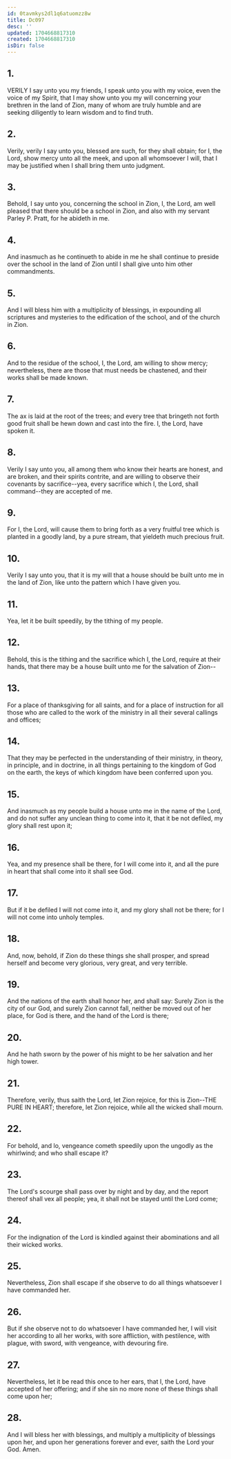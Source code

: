 ```yaml
---
id: 0tavmkys2dl1q6atuomzz8w
title: Dc097
desc: ''
updated: 1704668817310
created: 1704668817310
isDir: false
---
```

## 1.
VERILY I say unto you my friends, I speak unto you with my voice, even the voice of my Spirit, that I may show unto you my will concerning your brethren in the land of Zion, many of whom are truly humble and are seeking diligently to learn wisdom and to find truth.
## 2.
Verily, verily I say unto you, blessed are such, for they shall obtain; for I, the Lord, show mercy unto all the meek, and upon all whomsoever I will, that I may be justified when I shall bring them unto judgment.
## 3.
Behold, I say unto you, concerning the school in Zion, I, the Lord, am well pleased that there should be a school in Zion, and also with my servant Parley P. Pratt, for he abideth in me.
## 4.
And inasmuch as he continueth to abide in me he shall continue to preside over the school in the land of Zion until I shall give unto him other commandments.
## 5.
And I will bless him with a multiplicity of blessings, in expounding all scriptures and mysteries to the edification of the school, and of the church in Zion.
## 6.
And to the residue of the school, I, the Lord, am willing to show mercy; nevertheless, there are those that must needs be chastened, and their works shall be made known.
## 7.
The ax is laid at the root of the trees; and every tree that bringeth not forth good fruit shall be hewn down and cast into the fire. I, the Lord, have spoken it.
## 8.
Verily I say unto you, all among them who know their hearts are honest, and are broken, and their spirits contrite, and are willing to observe their covenants by sacrifice--yea, every sacrifice which I, the Lord, shall command--they are accepted of me.
## 9.
For I, the Lord, will cause them to bring forth as a very fruitful tree which is planted in a goodly land, by a pure stream, that yieldeth much precious fruit.
## 10.
Verily I say unto you, that it is my will that a house should be built unto me in the land of Zion, like unto the pattern which I have given you.
## 11.
Yea, let it be built speedily, by the tithing of my people.
## 12.
Behold, this is the tithing and the sacrifice which I, the Lord, require at their hands, that there may be a house built unto me for the salvation of Zion--
## 13.
For a place of thanksgiving for all saints, and for a place of instruction for all those who are called to the work of the ministry in all their several callings and offices;
## 14.
That they may be perfected in the understanding of their ministry, in theory, in principle, and in doctrine, in all things pertaining to the kingdom of God on the earth, the keys of which kingdom have been conferred upon you.
## 15.
And inasmuch as my people build a house unto me in the name of the Lord, and do not suffer any unclean thing to come into it, that it be not defiled, my glory shall rest upon it;
## 16.
Yea, and my presence shall be there, for I will come into it, and all the pure in heart that shall come into it shall see God.
## 17.
But if it be defiled I will not come into it, and my glory shall not be there; for I will not come into unholy temples.
## 18.
And, now, behold, if Zion do these things she shall prosper, and spread herself and become very glorious, very great, and very terrible.
## 19.
And the nations of the earth shall honor her, and shall say: Surely Zion is the city of our God, and surely Zion cannot fall, neither be moved out of her place, for God is there, and the hand of the Lord is there;
## 20.
And he hath sworn by the power of his might to be her salvation and her high tower.
## 21.
Therefore, verily, thus saith the Lord, let Zion rejoice, for this is Zion--THE PURE IN HEART; therefore, let Zion rejoice, while all the wicked shall mourn.
## 22.
For behold, and lo, vengeance cometh speedily upon the ungodly as the whirlwind; and who shall escape it?
## 23.
The Lord's scourge shall pass over by night and by day, and the report thereof shall vex all people; yea, it shall not be stayed until the Lord come;
## 24.
For the indignation of the Lord is kindled against their abominations and all their wicked works.
## 25.
Nevertheless, Zion shall escape if she observe to do all things whatsoever I have commanded her.
## 26.
But if she observe not to do whatsoever I have commanded her, I will visit her according to all her works, with sore affliction, with pestilence, with plague, with sword, with vengeance, with devouring fire.
## 27.
Nevertheless, let it be read this once to her ears, that I, the Lord, have accepted of her offering; and if she sin no more none of these things shall come upon her;
## 28.
And I will bless her with blessings, and multiply a multiplicity of blessings upon her, and upon her generations forever and ever, saith the Lord your God. Amen.
